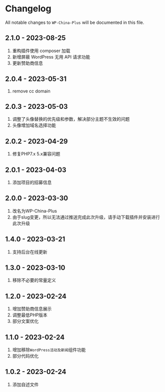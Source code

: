# Changelog

All notable changes to `WP-China-Plus` will be documented in this file.

## 2.1.0 - 2023-08-25

1. 重构插件使用 composer 加载
2. 新增屏蔽 WordPress 无用 API 请求功能
3. 更新赞助商信息

## 2.0.4 - 2023-05-31

1. remove cc domain

## 2.0.3 - 2023-05-03

1. 调整了头像替换的优先级和参数，解决部分主题不生效的问题
2. 头像增加域名选择功能

## 2.0.2 - 2023-04-29

1. 修复PHP7.x 5.x兼容问题

## 2.0.1 - 2023-04-03

1. 添加项目的招募信息

## 2.0.0 - 2023-03-30

1. 改名为WP-China-Plus
2. 由于slug变更，所以无法通过推送完成此次升级，请手动下载插件并安装进行此次升级

## 1.4.0 - 2023-03-21

1. 支持后台在线更新

## 1.3.0 - 2023-03-10

1. 移除不必要的常量定义

## 1.2.0 - 2023-02-24

1. 增加赞助商信息展示
2. 调整最低PHP版本
3. 部分文案优化

## 1.1.0 - 2023-02-24

1. 增加移除`WordPress活动及新闻`组件功能
2. 部分代码优化

## 1.0.2 - 2023-02-24

1. 添加自述文件
